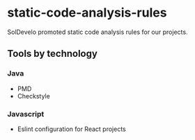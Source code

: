 # static-code-analysis-rules
SolDevelo promoted static code analysis rules for our projects.

## Tools by technology

### Java

* PMD
* Checkstyle

### Javascript

* Eslint configuration for React projects
